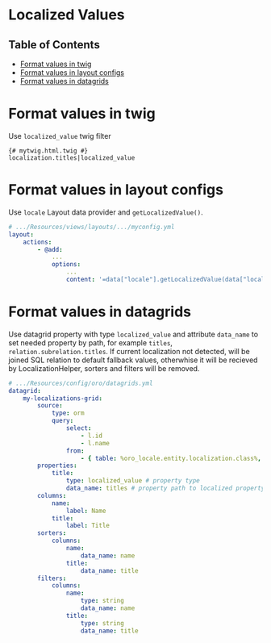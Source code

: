 Localized Values
================

Table of Contents
-----------------
 - [Format values in twig](#format-values-in-twig)
 - [Format values in layout configs](#format-values-in-layout-configs)
 - [Format values in datagrids](#format-values-in-datagrids)

Format values in twig
=====================

Use `localized_value` twig filter

```twig
{# mytwig.html.twig #}
localization.titles|localized_value
```

Format values in layout configs
===============================

Use `locale` Layout data provider and `getLocalizedValue()`.

```yml
# .../Resources/views/layouts/.../myconfig.yml
layout:
    actions:
        - @add:
            ...
            options:
                ...
                content: '=data["locale"].getLocalizedValue(data["localization"].getTitles())'
```

Format values in datagrids
==========================

Use datagrid property with type `localized_value` and attribute `data_name` to set needed property by path, for example `titles`, `relation.subrelation.titles`.
If current localization not detected, will be joined SQL relation to default fallback values, otherwhise it will be recieved by LocalizationHelper, sorters and filters will be removed.

```yml
# .../Resources/config/oro/datagrids.yml
datagrid:
    my-localizations-grid:
        source:
            type: orm
            query:
                select:
                    - l.id
                    - l.name
                from:
                    - { table: %oro_locale.entity.localization.class%, alias: l }
        properties:
            title:
                type: localized_value # property type
                data_name: titles # property path to localized property of an entity
        columns:
            name:
                label: Name
            title:
                label: Title
        sorters:
            columns:
                name:
                    data_name: name
                title:
                    data_name: title
        filters:
            columns:
                name:
                    type: string
                    data_name: name
                title:
                    type: string
                    data_name: title
```
